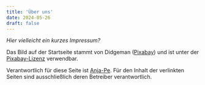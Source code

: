 ```yaml
---
title: 'Über uns'
date: 2024-05-26
draft: false
---
```


*Hier vielleicht ein kurzes Impressum?*

Das Bild auf der Startseite stammt von Didgeman ([Pixabay](https://pixabay.com/photos/vineyard-bonn-skyline-skyscrapers-983313/)) und ist unter der [Pixabay-Lizenz](https://pixabay.com/de/service/license-summary/) verwendbar.

Verantwortlich für diese Seite ist [Anja-Pe](https://github.com/Anja-Pe). Für den Inhalt der verlinkten Seiten sind ausschließlich deren Betreiber verantwortlich.
